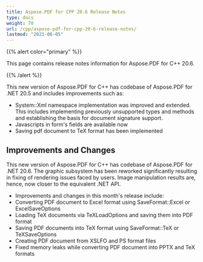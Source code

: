 ```yaml
---
title: Aspose.PDF for CPP 20.6 Release Notes
type: docs
weight: 70
url: /cpp/aspose-pdf-for-cpp-20-6-release-notes/
lastmod: "2021-06-05"
---
```


{{% alert color="primary" %}}

This page contains release notes information for Aspose.PDF for C++ 20.6.

{{% /alert %}}

This new version of Aspose.PDF for C++ has codebase of Aspose.PDF for .NET 20.5 and includes improvements such as:

 * System::Xml namespace implementation was improved and extended. This includes implementing previously unsupported types and methods and establishing the basis for document signature support.
 * Javascripts in form's fields are available now
 * Saving pdf document to TeX format has been implemented

## **Improvements and Changes**
This new version of Aspose.PDF for C++ has codebase of Aspose.PDF for .NET 20.6. The graphic subsystem has been reworked significantly resulting in fixing of rendering issues faced by users. Image manipulation results are, hence, now closer to the equivalent .NET API.

 * Improvements and changes in this month's release include:
 * Converting PDF document to Excel format using SaveFormat::Excel or ExcelSaveOptions
 * Loading TeX documents via TeXLoadOptions and saving them into PDF format
 * Saving PDF documents into TeX format using SaveFormat::TeX or TeXSaveOptions
 * Creating PDF document from XSLFO and PS format files
 * Fixed memory leaks while converting PDF document into PPTX and TeX formats
